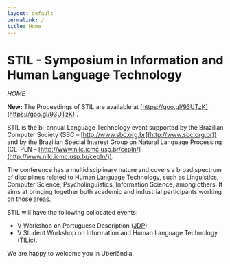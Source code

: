 ```yaml
---
layout: default
permalink: /
title: Home
---
```


# STIL - Symposium in Information and Human Language Technology
_HOME_

**New:** The Proceedings of STIL are available at [https://goo.gl/93UTzK](https://goo.gl/93UTzK) .

STIL is the bi-annual Language Technology event supported by the
Brazilian Computer Society (SBC – [http://www.sbc.org.br](http://www.sbc.org.br)) and by the
Brazilian Special Interest Group on Natural Language Processing
(CE-PLN – [http://www.nilc.icmc.usp.br/cepln/](http://www.nilc.icmc.usp.br/cepln/)).

The conference has a multidisciplinary nature and covers a broad
spectrum of disciplines related to Human Language Technology, such as
Linguistics, Computer Science, Psycholinguistics, Information Science,
among others. It aims at bringing together both academic and
industrial participants working on those areas.

STIL will have the following collocated events:

- V Workshop on Portuguese Description ([JDP](https://sites.google.com/view/jdp2017))
- V Student Workshop on Information and Human Language Technology ([TILic](https://sites.google.com/view/tilic2017/)).  


We are happy to welcome you in Uberlândia.

